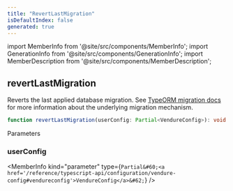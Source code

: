 ```yaml
---
title: "RevertLastMigration"
isDefaultIndex: false
generated: true
---
```

<!-- This file was generated from the Vendure source. Do not modify. Instead, re-run the "docs:build" script -->
import MemberInfo from '@site/src/components/MemberInfo';
import GenerationInfo from '@site/src/components/GenerationInfo';
import MemberDescription from '@site/src/components/MemberDescription';


## revertLastMigration

<GenerationInfo sourceFile="packages/core/src/migrate.ts" sourceLine="89" packageName="@bb-vendure/core" />

Reverts the last applied database migration. See [TypeORM migration docs](https://typeorm.io/#/migrations)
for more information about the underlying migration mechanism.

```ts title="Signature"
function revertLastMigration(userConfig: Partial<VendureConfig>): void
```
Parameters

### userConfig

<MemberInfo kind="parameter" type={`Partial&#60;<a href='/reference/typescript-api/configuration/vendure-config#vendureconfig'>VendureConfig</a>&#62;`} />

